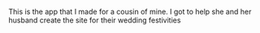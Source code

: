 This is the app that I made for a cousin of mine. I got to help she and her husband create the site for their wedding festivities
